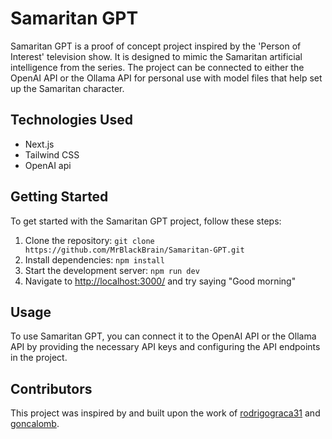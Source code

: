 # Samaritan GPT

Samaritan GPT is a proof of concept project inspired by the 'Person of Interest' television show. It is designed to mimic the Samaritan artificial intelligence from the series. The project can be connected to either the OpenAI API or the Ollama API for personal use with model files that help set up the Samaritan character.

## Technologies Used

- Next.js
- Tailwind CSS
- OpenAI api

## Getting Started

To get started with the Samaritan GPT project, follow these steps:

1. Clone the repository: `git clone https://github.com/MrBlackBrain/Samaritan-GPT.git`
2. Install dependencies: `npm install`
3. Start the development server: `npm run dev`
4. Navigate to <http://localhost:3000/> and try saying "Good morning"

## Usage

To use Samaritan GPT, you can connect it to the OpenAI API or the Ollama API by providing the necessary API keys and configuring the API endpoints in the project.

## Contributors

This project was inspired by and built upon the work of [rodrigograca31](https://github.com/rodrigograca31/Samaritan) and [goncalomb](https://github.com/goncalomb/Samaritan).
